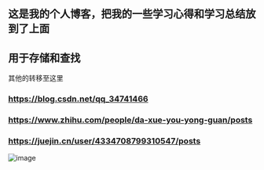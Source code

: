## 这是我的个人博客，把我的一些学习心得和学习总结放到了上面

## 用于存储和查找

其他的转移至这里
### https://blog.csdn.net/qq_34741466

### https://www.zhihu.com/people/da-xue-you-yong-guan/posts

### https://juejin.cn/user/4334708799310547/posts

![image](https://github.com/joy20182018/PersonalBlog/assets/37768264/92a72643-660f-4073-89df-20fcd5c7dc6e)

